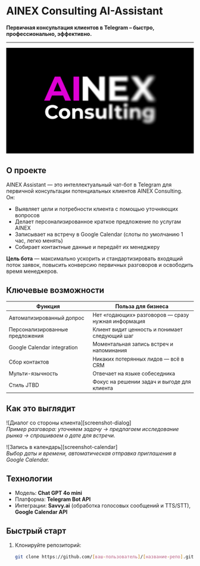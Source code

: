 # AINEX Consulting AI-Assistant

**Первичная консультация клиентов в Telegram – быстро, профессионально, эффективно.**

---

![AINEX Consulting](https://github.com/morrisfayman/ainex/blob/main/AINEX%20Consulting%20logo.jpg?raw=true)

## О проекте

AINEX Assistant — это интеллектуальный чат-бот в Telegram для первичной консультации потенциальных клиентов AINEX Consulting.  
Он:
- Выявляет цели и потребности клиента с помощью уточняющих вопросов  
- Делает персонализированное краткое предложение по услугам AINEX  
- Записывает на встречу в Google Calendar (слоты по умолчанию 1 час, легко менять)  
- Собирает контактные данные и передаёт их менеджеру  

**Цель бота** — максимально ускорить и стандартизировать входящий поток заявок, повысить конверсию первичных разговоров и освободить время менеджеров.

## Ключевые возможности

| Функция                         | Польза для бизнеса                                |
|---------------------------------|---------------------------------------------------|
| Автоматизированный допрос       | Нет «годающих» разговоров — сразу нужная информация |
| Персонализированные предложения | Клиент видит ценность и понимает следующий шаг    |
| Google Calendar integration     | Моментальная запись встреч и напоминания          |
| Сбор контактов                  | Никаких потерянных лидов — всё в CRM               |
| Мульти-язычность                | Отвечает на языке собеседника                     |
| Стиль JTBD                      | Фокус на решении задач и выгоде для клиента       |

## Как это выглядит

![Диалог со стороны клиента][screenshot-dialog]  
*Пример разговора: уточняем задачу → предлагаем исследование рынка → спрашиваем о дате для встречи.*

![Запись в календарь][screenshot-calendar]  
*Выбор даты и времени, автоматическая отправка приглашения в Google Calendar.*

## Технологии

- Модель: **Chat GPT 4o mini**  
- Платформа: **Telegram Bot API**  
- Интеграции: **Savvy.ai** (обработка голосовых сообщений и TTS/STT), **Google Calendar API**

## Быстрый старт

1. Клонируйте репозиторий:  
   ```bash
   git clone https://github.com/[ваш-пользователь]/[название-репо].git
